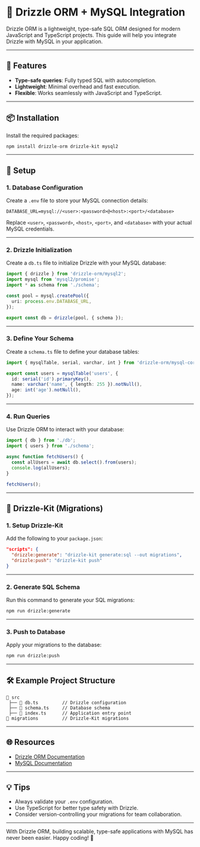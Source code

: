 # 🌟 Drizzle ORM + MySQL Integration

Drizzle ORM is a lightweight, type-safe SQL ORM designed for modern JavaScript and TypeScript projects. This guide will help you integrate Drizzle with MySQL in your application.

---

## 🚀 Features

- **Type-safe queries**: Fully typed SQL with autocompletion.
- **Lightweight**: Minimal overhead and fast execution.
- **Flexible**: Works seamlessly with JavaScript and TypeScript.

---

## 📦 Installation

Install the required packages:

```bash
npm install drizzle-orm drizzle-kit mysql2
```

---

## 🔧 Setup

### 1. **Database Configuration**

Create a `.env` file to store your MySQL connection details:

```dotenv
DATABASE_URL=mysql://<user>:<password>@<host>:<port>/<database>
```

Replace `<user>`, `<password>`, `<host>`, `<port>`, and `<database>` with your actual MySQL credentials.

---

### 2. **Drizzle Initialization**

Create a `db.ts` file to initialize Drizzle with your MySQL database:

```typescript
import { drizzle } from 'drizzle-orm/mysql2';
import mysql from 'mysql2/promise';
import * as schema from './schema';

const pool = mysql.createPool({
  uri: process.env.DATABASE_URL,
});

export const db = drizzle(pool, { schema });
```

---

### 3. **Define Your Schema**

Create a `schema.ts` file to define your database tables:

```typescript
import { mysqlTable, serial, varchar, int } from 'drizzle-orm/mysql-core';

export const users = mysqlTable('users', {
  id: serial('id').primaryKey(),
  name: varchar('name', { length: 255 }).notNull(),
  age: int('age').notNull(),
});
```

---

### 4. **Run Queries**

Use Drizzle ORM to interact with your database:

```typescript
import { db } from './db';
import { users } from './schema';

async function fetchUsers() {
  const allUsers = await db.select().from(users);
  console.log(allUsers);
}

fetchUsers();
```

---

## 📜 Drizzle-Kit (Migrations)

### 1. **Setup Drizzle-Kit**

Add the following to your `package.json`:

```json
"scripts": {
  "drizzle:generate": "drizzle-kit generate:sql --out migrations",
  "drizzle:push": "drizzle-kit push"
}
```

---

### 2. **Generate SQL Schema**

Run this command to generate your SQL migrations:

```bash
npm run drizzle:generate
```

---

### 3. **Push to Database**

Apply your migrations to the database:

```bash
npm run drizzle:push
```

---

## 🛠️ Example Project Structure

```
📁 src
 ├── 📄 db.ts         // Drizzle configuration
 ├── 📄 schema.ts     // Database schema
 ├── 📄 index.ts      // Application entry point
📁 migrations         // Drizzle-Kit migrations
```

---

## 🌐 Resources

- [Drizzle ORM Documentation](https://orm.drizzle.team)
- [MySQL Documentation](https://dev.mysql.com/doc/)

---

## 💡 Tips

- Always validate your `.env` configuration.
- Use TypeScript for better type safety with Drizzle.
- Consider version-controlling your migrations for team collaboration.

---

With Drizzle ORM, building scalable, type-safe applications with MySQL has never been easier. Happy coding! 🎉
